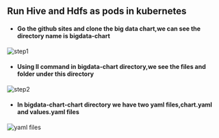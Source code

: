 ## Run Hive and Hdfs as pods in kubernetes
- #### Go the github sites and clone the big data chart,we can see the directory name is bigdata-chart
![step1](https://user-images.githubusercontent.com/103019032/167809290-59e2e0e9-260b-4586-8bd0-18e5c662e0a8.PNG)
- #### Using ll command in bigdata-chart directory,we see the files and folder under this directory
![step2](https://user-images.githubusercontent.com/103019032/167810058-0df474e6-f618-48f4-90d8-8f0625160350.PNG)
- #### In bigdata-chart-chart directory we have two yaml files,chart.yaml and values.yaml files
![yaml files](https://user-images.githubusercontent.com/103019032/167811754-0bc000cd-14db-44f1-a882-954b36ee56a7.png)
